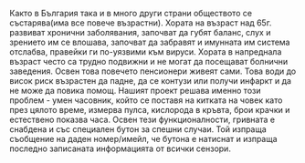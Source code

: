Както в България така и в много други страни обществото се състарява(има все повече възрастни). Хората на възраст над 65г. развиват хронични заболявания, започват да губят баланс, слух и зрението им се влoшава, започват да забравят и имунната им система отслабва, правейки ги по-уязвими към вируси. Хората в напреднала възраст често са трудно подвижни и не могат да посещават болнични заведения. Освен това повечето пенсионери живеят сами. Това води до висок риск възрастен да падне, да се контузи или получи инфаркт и да не може да повика помощ. Нашият проект решава именно този проблем - умен часовник, който се поставя на китката на човек като през цялото време, измерва пулса, кислорода в кръвта, брои крачки и естествено показва часа. Освен тези функционалности, гривната е снабдена и със специален бутон за спешни случаи. Той изпраща съобщение на даден номер/имейл, че бутона е натиснат и изпраща последно записаната информацията от всички сензори.
